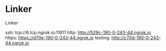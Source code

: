 # Linker
Linker

ssh: tcp://6.tcp.ngrok.io:11811 
http: http://529c-190-0-243-44.ngrok.io 
https: https://d70e-190-0-243-44.ngrok.io 
testing: http://c70d-190-0-243-44.ngrok.io 